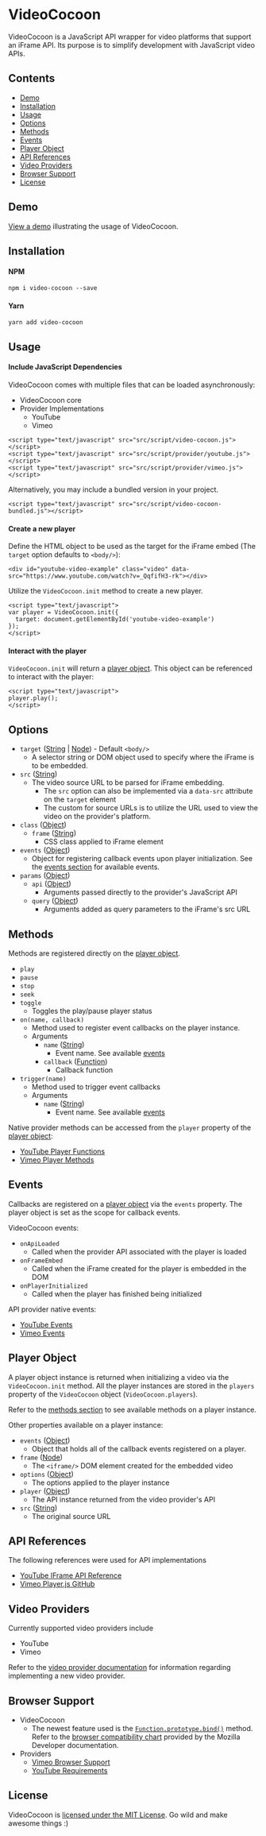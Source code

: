 # VideoCocoon
VideoCocoon is a JavaScript API wrapper for video platforms that support an iFrame API. Its purpose is to simplify development with JavaScript video APIs. 

## Contents

- [Demo](#demo)
- [Installation](#installation)
- [Usage](#usage)
- [Options](#options)
- [Methods](#methods)
- [Events](#events)
- [Player Object](#player-object)
- [API References](#api-references)
- [Video Providers](#video-providers)
- [Browser Support](#browser-support)
- [License](#license)

## Demo
[View a demo](https://cdn.rawgit.com/loganstellway/VideoCocoon/master/index.html#demo) illustrating the usage of VideoCocoon.

## Installation

#### NPM
```
npm i video-cocoon --save
```

#### Yarn
```
yarn add video-cocoon
```

## Usage

#### Include JavaScript Dependencies
VideoCocoon comes with multiple files that can be loaded asynchronously:

- VideoCocoon core
- Provider Implementations
  - YouTube
  - Vimeo

```
<script type="text/javascript" src="src/script/video-cocoon.js"></script>
<script type="text/javascript" src="src/script/provider/youtube.js"></script>
<script type="text/javascript" src="src/script/provider/vimeo.js"></script>
```

Alternatively, you may include a bundled version in your project. 

```
<script type="text/javascript" src="src/script/video-cocoon-bundled.js"></script>
```

#### Create a new player
Define the HTML object to be used as the target for the iFrame embed (The `target` option defaults to `<body/>`):

```
<div id="youtube-video-example" class="video" data-src="https://www.youtube.com/watch?v=_QqfifH3-rk"></div>
```

Utilize the `VideoCocoon.init` method to create a new player. 

```
<script type="text/javascript">
var player = VideoCocoon.init({
  target: document.getElementById('youtube-video-example')
});
</script>
```

#### Interact with the player
`VideoCocoon.init` will return a [player object](#player-object). This object can be referenced to interact with the player:

```
<script type="text/javascript">
player.play();
</script>
```

## Options
- `target` ([String](https://developer.mozilla.org/en-US/docs/Web/JavaScript/Reference/Global_Objects/String) | [Node](https://developer.mozilla.org/en-US/docs/Web/API/Node)) - Default `<body/>`
  - A selector string or DOM object used to specify where the iFrame is to be embedded.
- `src` ([String](https://developer.mozilla.org/en-US/docs/Web/JavaScript/Reference/Global_Objects/String))
  - The video source URL to be parsed for iFrame embedding. 
    - The `src` option can also be implemented via a `data-src` attribute on the `target` element
    - The custom for source URLs is to utilize the URL used to view the video on the provider's platform.
- `class` ([Object](https://developer.mozilla.org/en-US/docs/Web/JavaScript/Reference/Global_Objects/Object))
  - `frame` ([String](https://developer.mozilla.org/en-US/docs/Web/JavaScript/Reference/Global_Objects/String))
    - CSS class applied to iFrame element
- `events` ([Object](https://developer.mozilla.org/en-US/docs/Web/JavaScript/Reference/Global_Objects/Object))
  - Object for registering callback events upon player initialization. See the [events section](#events) for available events.
- `params` ([Object](https://developer.mozilla.org/en-US/docs/Web/JavaScript/Reference/Global_Objects/Object))
  - `api` ([Object](https://developer.mozilla.org/en-US/docs/Web/JavaScript/Reference/Global_Objects/Object))
    - Arguments passed directly to the provider's JavaScript API 
  - `query` ([Object](https://developer.mozilla.org/en-US/docs/Web/JavaScript/Reference/Global_Objects/Object))
    - Arguments added as query parameters to the iFrame's src URL

## Methods
Methods are registered directly on the [player object](#player-object).

- `play`
- `pause`
- `stop`
- `seek`
- `toggle`
  - Toggles the play/pause player status
- `on(name, callback)`
  - Method used to register event callbacks on the player instance.
  - Arguments
    - `name` ([String](https://developer.mozilla.org/en-US/docs/Web/JavaScript/Reference/Global_Objects/String))
      - Event name. See available [events](#events)
    - `callback` ([Function](https://developer.mozilla.org/en-US/docs/Web/JavaScript/Reference/Global_Objects/Function))
      - Callback function
- `trigger(name)`
  - Method used to trigger event callbacks
  - Arguments
    - `name` ([String](https://developer.mozilla.org/en-US/docs/Web/JavaScript/Reference/Global_Objects/String))
      - Event name. See available [events](#events)

Native provider methods can be accessed from the `player` property of the [player object](#player-object):
- [YouTube Player Functions](https://developers.google.com/youtube/iframe_api_reference#Functions)
- [Vimeo Player Methods](https://github.com/vimeo/player.js#methods)

## Events
Callbacks are registered on a [player object](#player-object) via the `events` property. The player object is set as the scope for callback events. 

VideoCocoon events:
- `onApiLoaded`
  - Called when the provider API associated with the player is loaded
- `onFrameEmbed`
  - Called when the iFrame created for the player is embedded in the DOM
- `onPlayerInitialized`
  - Called when the player has finished being initialized

API provider native events:
- [YouTube Events](https://developers.google.com/youtube/iframe_api_reference#Events)
- [Vimeo Events](https://github.com/vimeo/player.js/#events)

## Player Object
A player object instance is returned when initializing a video via the `VideoCocoon.init` method. All the player instances are stored in the `players` property of the `VideoCocoon` object (`VideoCocoon.players`). 

Refer to the [methods section](#methods) to see available methods on a player instance. 

Other properties available on a player instance:
- `events` ([Object](https://developer.mozilla.org/en-US/docs/Web/JavaScript/Reference/Global_Objects/Object))
  - Object that holds all of the callback events registered on a player. 
- `frame` ([Node](https://developer.mozilla.org/en-US/docs/Web/API/Node))
  - The `<iframe/>` DOM element created for the embedded video
- `options` ([Object](https://developer.mozilla.org/en-US/docs/Web/JavaScript/Reference/Global_Objects/Object))
  - The options applied to the player instance
- `player` ([Object](https://developer.mozilla.org/en-US/docs/Web/JavaScript/Reference/Global_Objects/Object))
  - The API instance returned from the video provider's API
- `src` ([String](https://developer.mozilla.org/en-US/docs/Web/JavaScript/Reference/Global_Objects/String))
  - The original source URL

## API References
The following references were used for API implementations

- [YouTube IFrame API Reference](https://developers.google.com/youtube/iframe_api_reference)
- [Vimeo Player.js GitHub](https://github.com/vimeo/player.js)

## Video Providers
Currently supported video providers include

- YouTube
- Vimeo

Refer to the [video provider documentation](src/script/provider) for information regarding implementing a new video provider.

## Browser Support
- VideoCocoon
  - The newest feature used is the [`Function.prototype.bind()`](https://developer.mozilla.org/en-US/docs/Web/JavaScript/Reference/Global_objects/Function/bind) method. Refer to the [browser compatibility chart](https://developer.mozilla.org/en-US/docs/Web/JavaScript/Reference/Global_objects/Function/bind#Browser_compatibility) provided by the Mozilla Developer documentation.
- Providers
  - [Vimeo Browser Support](https://github.com/vimeo/player.js#browser-support)
  - [YouTube Requirements](https://developers.google.com/youtube/iframe_api_reference#Requirements)

## License
VideoCocoon is [licensed under the MIT License](LICENSE). Go wild and make awesome things :)
